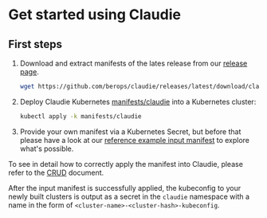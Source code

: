 # Get started using Claudie

## First steps

1. Download and extract manifests of the lates release from our [release page](https://github.com/berops/claudie/releases).
   ``` sh
   wget https://github.com/berops/claudie/releases/latest/download/claudie.zip && unzip claudie.zip -d claudie
   ```
2. Deploy Claudie Kubernetes [manifests/claudie](https://github.com/berops/claudie/tree/master/manifests/claudie) into a Kubernetes cluster:
   ``` sh
   kubectl apply -k manifests/claudie
   ```
3. Provide your own manifest via a Kubernetes Secret, but before that please have a look at our [reference example input manifest](../input-manifest/example.md) to explore what's possible.

To see in detail how to correctly apply the manifest into Claudie, please refer to the [CRUD](../crud/crud.md) document.

After the input manifest is successfully applied, the kubeconfig to your newly
built clusters is output as a secret in the `claudie` namespace with a name in
the form of `<cluster-name>-<cluster-hash>-kubeconfig`.